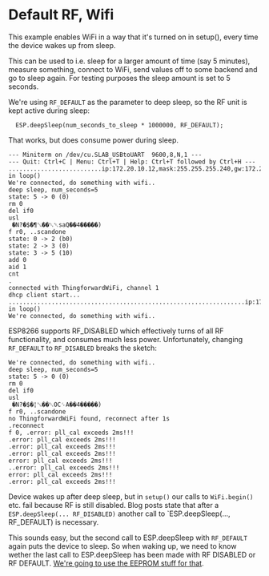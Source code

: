 # Default RF, Wifi

This example enables WiFi in a way that it's turned on in setup(), every time the device wakes up from sleep.

This can be used to i.e. sleep for a larger amount of time (say 5 minutes),
measure something, connect to WiFi, send values off to some backend and go
to sleep again. For testing purposes the sleep amount is set to 5 seconds.

We're using `RF_DEFAULT` as the parameter to deep sleep, so the RF unit is kept active during sleep:

```
  ESP.deepSleep(num_seconds_to_sleep * 1000000, RF_DEFAULT);
```

That works, but does consume power during sleep.

```
--- Miniterm on /dev/cu.SLAB_USBtoUART  9600,8,N,1 ---
--- Quit: Ctrl+C | Menu: Ctrl+T | Help: Ctrl+T followed by Ctrl+H ---
..........................ip:172.20.10.12,mask:255.255.255.240,gw:172.20.10.1
in loop()
We're connected, do something with wifi..
deep sleep, num_seconds=5
state: 5 -> 0 (0)
rm 0
del if0
usl
 �N?�$�¶␖��␔␡saQ��4�����)
f r0, ..scandone
state: 0 -> 2 (b0)
state: 2 -> 3 (0)
state: 3 -> 5 (10)
add 0
aid 1
cnt
.
connected with ThingforwardWiFi, channel 1
dhcp client start...
..................................................................ip:172.20.10.12,mask:255.255.255.240,gw:172.20.10.1
in loop()
We're connected, do something with wifi..
```

ESP8266 supports RF_DISABLED which effectively turns of all RF functionality, and consumes much less power.
Unfortunately, changing `RF_DEFAULT` to `RF_DISABLED` breaks the sketch:

```
We're connected, do something with wifi..
deep sleep, num_seconds=5
state: 5 -> 0 (0)
rm 0
del if0
usl
 �N?�$�¦␖��␔OC␌A��4�����)
f r0, ..scandone
no ThingforwardWiFi found, reconnect after 1s
.reconnect
f 0, .error: pll_cal exceeds 2ms!!!
.error: pll_cal exceeds 2ms!!!
.error: pll_cal exceeds 2ms!!!
.error: pll_cal exceeds 2ms!!!
error: pll_cal exceeds 2ms!!!
..error: pll_cal exceeds 2ms!!!
error: pll_cal exceeds 2ms!!!
.error: pll_cal exceeds 2ms!!!
```

Device wakes up after deep sleep, but in `setup()` our calls to `WiFi.begin()` etc. fail because RF is still disabled.
Blog posts state that after a `ESP.deepSleep(... RF_DISABLED)` another call to `ESP.deepSleep(..., RF_DEFAULT) is necessary.

This sounds easy, but the second call to ESP.deepSleep with `RF_DEFAULT` again puts the device to sleep. So when waking up,
we need to know wether the last call to ESP.deepSleep has been made with RF DISABLED or RF DEFAULT. [We're going to use the EEPROM stuff for that](../04_disablerf_wifi_retainstate/README.md).
